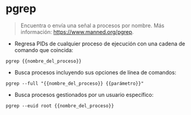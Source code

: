 # pgrep

> Encuentra o envía una señal a procesos por nombre.
> Más información: <https://www.manned.org/pgrep>.

- Regresa PIDs de cualquier proceso de ejecución con una cadena de comando que coincida:

`pgrep {{nombre_del_proceso}}`

- Busca procesos incluyendo sus opciones de línea de comandos:

`pgrep --full "{{nombre_del_proceso}} {{parámetro}}"`

- Busca procesos gestionados por un usuario específico:

`pgrep --euid root {{nombre_del_proceso}}`
